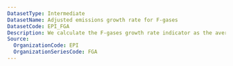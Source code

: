 ```yaml
---
DatasetType: Intermediate
DatasetName: Adjusted emissions growth rate for F-gases
DatasetCode: EPI_FGA
Description: We calculate the F-gases growth rate indicator as the average annual rate of F-gases emissions over the years 2013-2022. A score of 100 indicates a country is cutting emissions by ≥12% per year
Source:
  OrganizationCode: EPI
  OrganizationSeriesCode: FGA
---
```

